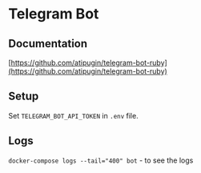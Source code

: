 # Telegram Bot

## Documentation
[https://github.com/atipugin/telegram-bot-ruby](https://github.com/atipugin/telegram-bot-ruby)

## Setup
Set `TELEGRAM_BOT_API_TOKEN` in `.env` file.

## Logs
`docker-compose logs --tail="400" bot` - to see the logs